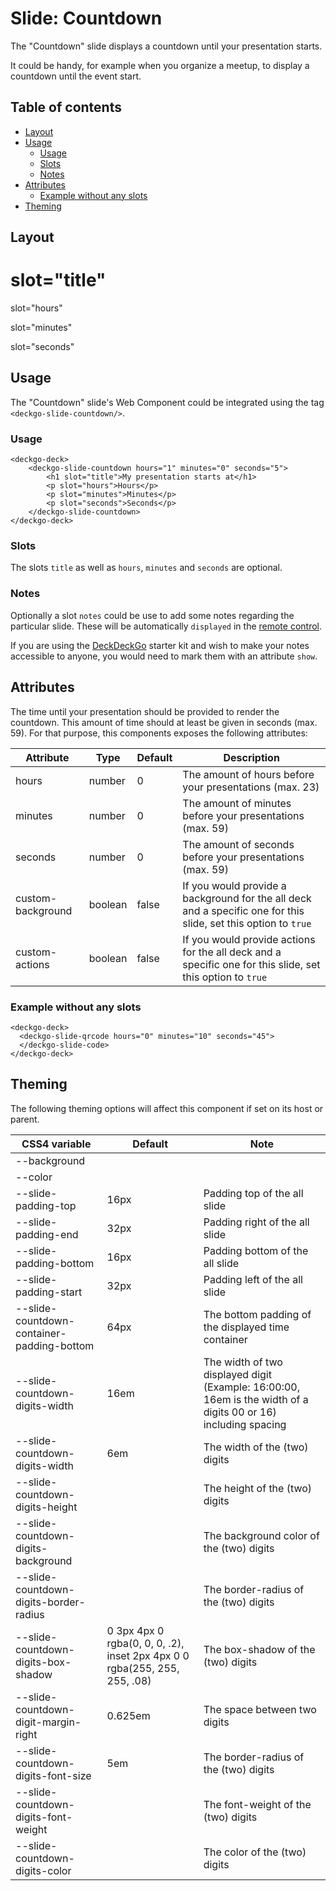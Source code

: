 # Slide: Countdown

The "Countdown" slide displays a countdown until your presentation starts.

It could be handy, for example when you organize a meetup, to display a countdown until the event start.

## Table of contents

- [Layout](#app-slide-countdown-layout)
- [Usage](#app-slide-countdown-usage)
  - [Usage](#app-slide-countdown-usage-1)
  - [Slots](#app-slide-countdown-slots)
  - [Notes](#app-slide-countdown-notes)
- [Attributes](#app-slide-countdown-attributes)
  - [Example without any slots](#app-slide-countdown-example-without-any-slots)
- [Theming](#app-slide-countdown-theming)

## Layout

<div class="container ion-margin">
  <deckgo-deck embedded={true}>
    <deckgo-slide-countdown hours="1" minutes="0" seconds="5">
        <h1 slot="title">slot="title"</h1>
        <p slot="hours">slot="hours"</p>
        <p slot="minutes">slot="minutes"</p>
        <p slot="seconds">slot="seconds"</p>
    </deckgo-slide-countdown>
  </deckgo-deck>
</div>

## Usage

The "Countdown" slide's Web Component could be integrated using the tag `<deckgo-slide-countdown/>`.

### Usage

```
<deckgo-deck>
    <deckgo-slide-countdown hours="1" minutes="0" seconds="5">
        <h1 slot="title">My presentation starts at</h1>
        <p slot="hours">Hours</p>
        <p slot="minutes">Minutes</p>
        <p slot="seconds">Seconds</p>
    </deckgo-slide-countdown>
</deckgo-deck>  
```

### Slots

The slots `title` as well as `hours`, `minutes` and `seconds` are optional.

### Notes

Optionally a slot `notes` could be use to add some notes regarding the particular slide. These will be automatically `displayed` in the [remote control](https://deckdeckgo.app).

If you are using the [DeckDeckGo] starter kit and wish to make your notes accessible to anyone, you would need to mark them with an attribute `show`.

## Attributes

The time until your presentation should be provided to render the countdown. This amount of time should at least be given in seconds (max. 59). For that purpose, this components exposes the following attributes:
                                                                                                                                                                                                                                                        
| Attribute                      | Type   | Default   | Description   |
| -------------------------- |-----------------|-----------------|-----------------|
| hours | number | 0 | The amount of hours before your presentations (max. 23) |
| minutes | number | 0 | The amount of minutes before your presentations (max. 59) |
| seconds | number | 0 | The amount of seconds before your presentations (max. 59) |
| custom-background | boolean | false | If you would provide a background for the all deck and a specific one for this slide, set this option to `true` |
| custom-actions | boolean | false | If you would provide actions for the all deck and a specific one for this slide, set this option to `true` |

### Example without any slots

```
<deckgo-deck>
  <deckgo-slide-qrcode hours="0" minutes="10" seconds="45">
  </deckgo-slide-code>
</deckgo-deck>  
```

## Theming

The following theming options will affect this component if set on its host or parent.

| CSS4 variable                      | Default | Note |
| -------------------------- |-----------------|-----------------|
| --background |  |  |
| --color |  |  |
| --slide-padding-top | 16px | Padding top of the all slide |
| --slide-padding-end | 32px | Padding right of the all slide |
| --slide-padding-bottom | 16px | Padding bottom of the all slide |
| --slide-padding-start | 32px | Padding left of the all slide |
| --slide-countdown-container-padding-bottom | 64px | The bottom padding of the displayed time container |
| --slide-countdown-digits-width | 16em | The width of two displayed digit (Example: 16:00:00, 16em is the width of a digits 00 or 16) including spacing |
| --slide-countdown-digits-width  | 6em | The width of the (two) digits |
| --slide-countdown-digits-height |  | The height of the (two) digits |
| --slide-countdown-digits-background |  | The background color of the (two) digits |
| --slide-countdown-digits-border-radius |  | The border-radius of the (two) digits |
| --slide-countdown-digits-box-shadow | 0 3px 4px 0 rgba(0, 0, 0, .2), inset 2px 4px 0 0 rgba(255, 255, 255, .08) | The box-shadow of the (two) digits |
| --slide-countdown-digit-margin-right | 0.625em | The space between two digits |
| --slide-countdown-digits-font-size | 5em | The border-radius of the (two) digits |
| --slide-countdown-digits-font-weight |  | The font-weight of the (two) digits |
| --slide-countdown-digits-color |  | The color of the (two) digits |

[DeckDeckGo]: https://deckdeckgo.com